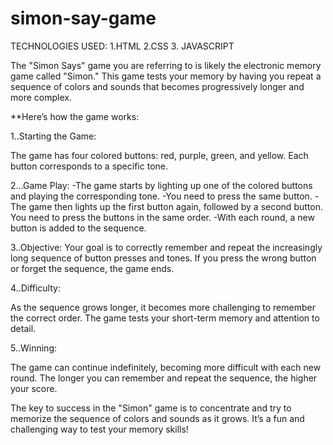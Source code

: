 # simon-say-game
TECHNOLOGIES USED:
1.HTML
2.CSS
3. JAVASCRIPT

The "Simon Says" game you are referring to is likely the electronic memory game called "Simon." This game tests your memory by having you repeat a sequence of colors and sounds that becomes progressively longer and more complex.

**Here’s how the game works:

1..Starting the Game:

The game has four colored buttons: red, purple, green, and yellow.
Each button corresponds to a specific tone.

2...Game Play:
-The game starts by lighting up one of the colored buttons and playing the corresponding tone.
-You need to press the same button.
-The game then lights up the first button again, followed by a second button. You need to press the buttons in the same order.
-With each round, a new button is added to the sequence.

3..Objective:
Your goal is to correctly remember and repeat the increasingly long sequence of button presses and tones.
If you press the wrong button or forget the sequence, the game ends.

4..Difficulty:

As the sequence grows longer, it becomes more challenging to remember the correct order.
The game tests your short-term memory and attention to detail.

5..Winning:

The game can continue indefinitely, becoming more difficult with each new round.
The longer you can remember and repeat the sequence, the higher your score.


The key to success in the "Simon" game is to concentrate and try to memorize the sequence of colors and sounds as it grows. It’s a fun and challenging way to test your memory skills!


